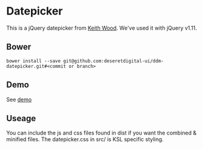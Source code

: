 # Datepicker

This is a jQuery datepicker from [Keith Wood](http://keith-wood.name/datepick.html).
We've used it with jQuery v1.11.


## Bower

```shell
bower install --save git@github.com:deseretdigital-ui/ddm-datepicker.git#<commit or branch>
```


## Demo

See [demo](http://deseretdigital-ui.github.io/ddm-datepicker/demo.html)


## Useage

You can include the js and css files found in dist if you want the combined & minified
files.  The datepicker.css in src/ is KSL specific styling.

